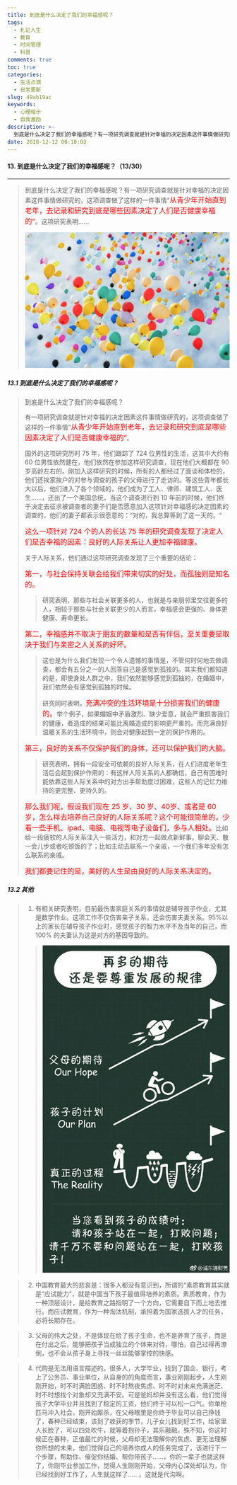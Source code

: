 ```yaml
---
title: 到底是什么决定了我们的幸福感呢？
tags:
  - 札记人生
  - 教育
  - 时间管理
  - 科普
comments: true
toc: true
categories:
  - 生活点滴
  - 日常更新
slug: 49ab19ac
keywords:
  - 心理暗示
  - 自我激励
description: >-
  到底是什么决定了我们的幸福感呢？有一项研究调查就是针对幸福的决定因素这件事情做研究的，这项调查做了这样的一件事情“从青少年开始直到老年，去记录和研究到底是哪些因素决定了人们是否健康幸福的“。这项研究表明……
date: 2018-12-12 00:10:03
---
```

<script type="text/javascript" src="/assets/js/dist/bai.js"></script>

#### 13. 到底是什么决定了我们的幸福感呢？（13/30）
---
> 到底是什么决定了我们的幸福感呢？有一项研究调查就是针对幸福的决定因素这件事情做研究的，这项调查做了这样的一件事情“<font color="red" size = 3>从青少年开始直到老年，去记录和研究到底是哪些因素决定了人们是否健康幸福的“</font>。这项研究表明……
>
> ![幸福感](/images/157/006tNbRwgy1fy3k668zmcj30zg0ni0v5.jpg)

##### 13.1 到底是什么决定了我们的幸福感呢？
> 到底是什么决定了我们的幸福感呢？
>
> 有一项研究调查就是针对幸福的决定因素这件事情做研究的，这项调查做了这样的一件事情“<font color="red" size = 3>从青少年开始直到老年，去记录和研究到底是哪些因素决定了人们是否健康幸福的“</font>。
>
> 国外的这项研究历时 75 年，他们跟踪了 724 位男性的生活，这其中大约有 60 位男性依然健在，他们依然在参加这样研究调查，现在他们大概都在 90 岁高龄左右的。刚加入这样研究的时候，所有的人都经过了面谈和体检的，他们还挨家挨户的对参与调查的孩子的父母进行了走访的。等这些青年都长大以后，他们进入了各个领域的，他们成为了工人、律师、建筑工人、医生……，还出了一个美国总统，当这个调查进行到 10 年前的时候，他们终于决定去征求被调查者的妻子们是否愿意加入这项针对幸福感的决定因素的调查的，他们的妻子都表示很愿意的：“对的，我总算等到了这一天的。“
>
> <font color="red" size = 3>这么一项针对 724 个的人的长达 75 年的研究调查发现了决定人们是否幸福的因素：良好的人际关系让人更加幸福健康。</font>
>
> 关于人际关系，他们通过这项研究调查发现了三个重要的结论：
>
> <font color="red" size = 3>第一，与社会保持关联会给我们带来切实的好处，而孤独则是知名的。</font>
>>
>> 研究表明，那些与社会关联更多的人，也就是与亲朋邻里交往更多的人，相较于那些与社会关联更少的人而言，幸福感会更强的、身体更健康、寿命更长。
>
> <font color="red" size = 3>第二，幸福感并不取决于朋友的数量和是否有伴侣，至关重要是取决于我们与亲密之人关系的好坏。</font>
>
>> 这也是为什么我们发现一个令人遗憾的事情是，不管何时何地去做调查，都会有五分之一的人回答自己是感觉到孤独的。其实我们都知道的是，即使身处人群之中，我们依然能够感觉到孤独的，在婚姻中，我们依然会有感觉到孤独的时候。
>>
>> 研究同时表明，<font color="red" size = 3>充满冲突的生活环境是十分损害我们的健康的。</font>举个例子，如果婚姻中矛盾激烈、缺少爱意，就会严重损害我们的健康，者造成的结果可能比离婚造成的影响更严重的。而充满良好温暖关系的生活环境中，则会对健康起到一定的保护作用的。
>
> <font color="red" size = 3>第三，良好的关系不仅保护我们的身体，还可以保护我们的大脑。</font>
>>
>> 研究表明，拥有一段安全可依赖的良好人际关系，在人们进度老年生活后会起到保护作用的：有这样人际关系的人都确信，自己有困难时能依靠这些人际关系中的对方出手帮助度过困难，这些人的记忆力维持的更完整、更持久的。
>
> <font color="red" size = 3>那么我们呢，假设我们现在 25 岁、30 岁、40岁、或者是 60 岁，怎么样去培养自己良好的人际关系呢？这个可能很简单的，少看一些手机、ipad、电脑、电视等电子设备们，多与人相处。</font>比如给一段疲软的人际关系注入一些活力，和对方一起做点新鲜事，聊会天、散一会儿步或者吃顿饭的了；比如主动去联系一个亲戚，一个我们多年没有怎么联系的亲戚。
>
> <font color="red" size = 3>我们都要记住的是，美好的人生是由良好的人际关系决定的。</font>

##### 13.2 其他
> 1. 有相关研究表明，目前最伤害家庭关系的事情就是辅导孩子作业，尤其是数学作业。这项工作不仅伤害亲子关系，还会伤害夫妻关系。95%以上的家长在辅导孩子作业时，感觉孩子的智力水平不及当年的自己，而 100% 的夫妻认为这是对方的基因导致的。
>>
>> ![孩子发展](/images/157/006tNbRwgy1fy3kq0f3x4j30j60xf7hp.jpg)

> 2. 中国教育最大的悲哀是：很多人都没有意识到，所谓的“素质教育其实就是“应试能力”，就是中国当下孩子最值得培养的素质。素质教育，作为一种顶层设计，是给教育之路指明了一个方向，它需要自下而上地去推行。而应试教育，作为一种淘汰机制，承担着为国家选拔人才的任务，必将长期存在。

> 3. 父母的伟大之处，不是体现在给了孩子生命，也不是养育了孩子，而是在付出之后，能够把孩子当成独立的个体来对待，哪怕，自己过得再潦倒，也不会从孩子身上寻找一丝丝能够掌控的快感。

> 4. 代购是无法用语言描述的。很多人，大学毕业，找到了国企、银行，考上了公务员、事业单位，从自身的的角度而言，事业刚刚起步，人生刚刚开始，时不时满脸困惑、时不时熬夜焦虑、时不时对未来充满迷茫、时不时想找个对象却又充满不安。可是爸妈却并没有这么看，他们觉得孩子大学毕业并且找到了稳定的工资，他们终于可以松一口气。你单枪匹马冲入社会，刚开始厮杀，在父母眼里是你终于毕业可以自己挣钱了，春种已经结束，该到了收获的季节，儿子女儿找到好工作，给家里人长脸了，可以四处吹牛，就等着抱孙子，其乐融融。殊不知，你这时候正在春种，正值最忙的时候，父母却无法理解你的焦虑、更无法理解你所想的未来，他们觉得自己的培养你成人的任务完成了，该进行下一个步骤，帮助你、催促你结婚、帮你带孩子……，你的一辈子也就这样了，你刚毕业参加工作，觉得人生刚刚开始，父母内心深处却认为，你已经找到好工作了，人生就这样了……，这就是代沟啊。
